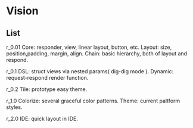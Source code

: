 Vision
======

List
------

r_0.01
  Core: responder, view, linear layout, button, etc.
  Layout: size, position,padding, margin, align.
  Chain: basic hierarchy, both of layout and respond.

r_0.1
  DSL: struct views via nested params( dig-dig mode ).
  Dynamic: request-respond render function.

r_0.2
  Tile: prototype easy theme.

r_1.0
  Colorize: several graceful color patterns.
  Theme: current paltform styles.

r_2.0
  IDE: quick layout in IDE.